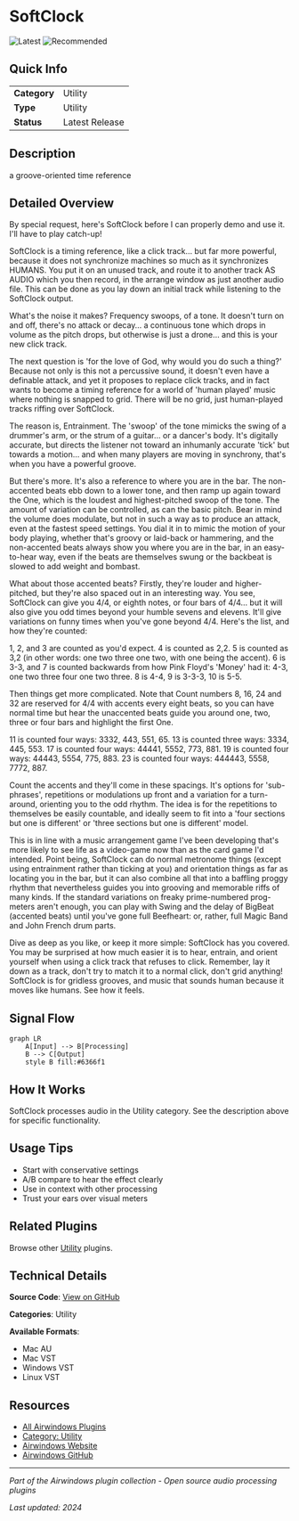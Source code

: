 # SoftClock

![Latest](https://img.shields.io/badge/-Latest-10b981) ![Recommended](https://img.shields.io/badge/-Recommended-6366f1)

## Quick Info

| | |
|---|---|
| **Category** | Utility |
| **Type** | Utility |
| **Status** | Latest Release |

## Description

a groove-oriented time reference

## Detailed Overview

By special request, here's SoftClock before I can properly demo and use it. I'll have to play catch-up!

SoftClock is a timing reference, like a click track… but far more powerful, because it does not synchronize machines so much as it synchronizes HUMANS. You put it on an unused track, and route it to another track AS AUDIO which you then record, in the arrange window as just another audio file. This can be done as you lay down an initial track while listening to the SoftClock output.

What's the noise it makes? Frequency swoops, of a tone. It doesn't turn on and off, there's no attack or decay… a continuous tone which drops in volume as the pitch drops, but otherwise is just a drone… and this is your new click track.

The next question is 'for the love of God, why would you do such a thing?' Because not only is this not a percussive sound, it doesn't even have a definable attack, and yet it proposes to replace click tracks, and in fact wants to become a timing reference for a world of 'human played' music where nothing is snapped to grid. There will be no grid, just human-played tracks riffing over SoftClock.

The reason is, Entrainment. The 'swoop' of the tone mimicks the swing of a drummer's arm, or the strum of a guitar… or a dancer's body. It's digitally accurate, but directs the listener not toward an inhumanly accurate 'tick' but towards a motion… and when many players are moving in synchrony, that's when you have a powerful groove.

But there's more. It's also a reference to where you are in the bar. The non-accented beats ebb down to a lower tone, and then ramp up again toward the One, which is the loudest and highest-pitched swoop of the tone. The amount of variation can be controlled, as can the basic pitch. Bear in mind the volume does modulate, but not in such a way as to produce an attack, even at the fastest speed settings. You dial it in to mimic the motion of your body playing, whether that's groovy or laid-back or hammering, and the non-accented beats always show you where you are in the bar, in an easy-to-hear way, even if the beats are themselves swung or the backbeat is slowed to add weight and bombast.

What about those accented beats? Firstly, they're louder and higher-pitched, but they're also spaced out in an interesting way. You see, SoftClock can give you 4/4, or eighth notes, or four bars of 4/4… but it will also give you odd times beyond your humble sevens and elevens. It'll give variations on funny times when you've gone beyond 4/4. Here's the list, and how they're counted:

1, 2, and 3 are counted as you'd expect. 4 is counted as 2,2. 5 is counted as 3,2 (in other words: one two three one two, with one being the accent). 6 is 3-3, and 7 is counted backwards from how Pink Floyd's 'Money' had it: 4-3, one two three four one two three. 8 is 4-4, 9 is 3-3-3, 10 is 5-5.

Then things get more complicated. Note that Count numbers 8, 16, 24 and 32 are reserved for 4/4 with accents every eight beats, so you can have normal time but hear the unaccented beats guide you around one, two, three or four bars and highlight the first One.

11 is counted four ways: 3332, 443, 551, 65.
13 is counted three ways: 3334, 445, 553.
17 is counted four ways: 44441, 5552, 773, 881. 
19 is counted four ways: 44443, 5554, 775, 883.
23 is counted four ways: 444443, 5558, 7772, 887.

Count the accents and they'll come in these spacings. It's options for 'sub-phrases', repetitions or modulations up front and a variation for a turn-around, orienting you to the odd rhythm. The idea is for the repetitions to themselves be easily countable, and ideally seem to fit into a 'four sections but one is different' or 'three sections but one is different' model.

This is in line with a music arrangement game I've been developing that's more likely to see life as a video-game now than as the card game I'd intended. Point being, SoftClock can do normal metronome things (except using entrainment rather than ticking at you) and orientation things as far as locating you in the bar, but it can also combine all that into a baffling proggy rhythm that nevertheless guides you into grooving and memorable riffs of many kinds. If the standard variations on freaky prime-numbered prog-meters aren't enough, you can play with Swing and the delay of BigBeat (accented beats) until you've gone full Beefheart: or, rather, full Magic Band and John French drum parts.

Dive as deep as you like, or keep it more simple: SoftClock has you covered. You may be surprised at how much easier it is to hear, entrain, and orient yourself when using a click track that refuses to click. Remember, lay it down as a track, don't try to match it to a normal click, don't grid anything! SoftClock is for gridless grooves, and music that sounds human because it moves like humans. See how it feels.

## Signal Flow

```mermaid
graph LR
    A[Input] --> B[Processing]
    B --> C[Output]
    style B fill:#6366f1
```

## How It Works

SoftClock processes audio in the Utility category. See the description above for specific functionality.

## Usage Tips

- Start with conservative settings
- A/B compare to hear the effect clearly
- Use in context with other processing
- Trust your ears over visual meters


## Related Plugins

Browse other [Utility](../categories/utility.md) plugins.


## Technical Details

**Source Code**: [View on GitHub](https://github.com/airwindows/airwindows/tree/master/plugins/LinuxVST/src/SoftClock)

**Categories**: Utility

**Available Formats**:
- Mac AU
- Mac VST
- Windows VST
- Linux VST

## Resources

- [All Airwindows Plugins](../../README.md)
- [Category: Utility](../categories/utility.md)
- [Airwindows Website](https://www.airwindows.com)
- [Airwindows GitHub](https://github.com/airwindows/airwindows)

---

*Part of the Airwindows plugin collection - Open source audio processing plugins*

*Last updated: 2024*
